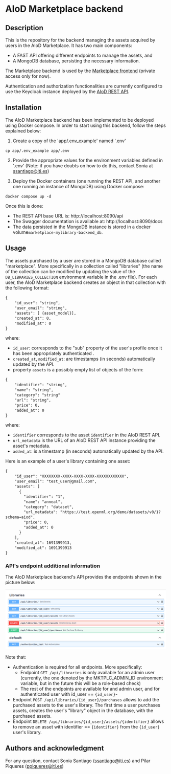 # AIoD Marketplace backend

## Description

This is the repository for the backend managing the assets acquired by users in the AIoD Marketplace. It has two main components:
- A FAST API offering different endpoints to manage the assets, and
- A MongoDB database, persisting the necessary information.

The Marketplace backend is used by the [Marketplace frontend](https://egitlab.iti.es/ai4europe/marketplace-frontend) (private access only for now). 

Authentication and authorization functionalities are currently configured to use the Keycloak instance deployed by the [AIoD REST API](https://github.com/aiondemand/AIOD-rest-api).

 

## Installation

The AIoD Marketplace backend has been implemented to be deployed using Docker compose. In order to start using this backend, follow the steps explained below:

1. Create a copy of the 'app/.env_example' named '.env' 

```
cp app/.env_example app/.env
```

2. Provide the appropriate values for the environment variables defined in '.env'  (Note: if you have doubts on how to do this, contact Sonia at ssantiago@iti.es)

3. Deploy the Docker containers (one running the REST API, and another one running an instance of MongoDB) using Docker compose:

```
docker compose up -d
```

Once this is done:
- The REST API base URL is: http://localhost:8090/api
- The Swagger documentation is available at: http://localhost:8090/docs 
- The data persisted in the MongoDB instance is stored in a  docker volume`marketplace-mylibrary-backend_db`. 

## Usage

The assets purchased by a user are stored in a MongoDB database called "marketplace". More specifically in a collection called "libraries" (the name of the collection can be modified by updating the value of the `DB_LIBRARIES_COLLECTION` environment variable in the .env file). For each user, the AIoD Marketplace backend creates an object in that collection with the following format:

```
{
    "id_user": "string",
    "user_email": "string",
    "assets": [ {asset_model}],
    "created_at": 0,
    "modified_at": 0
}
```

where:
* `id_user`: corresponds to the "sub" property of the user's profile once it has been appropriately authenticated .
* `created_at`, `modified_at`: are timestamps (in seconds) automatically updated by the API.
* property `assets` is a possibly empty list of objects of the form:

```    
{
    "identifier": "string",
    "name": "string",
    "category": "string"
    "url": "string",
    "price": 0,
    "added_at": 0
}
```

where:
 * `identifier` corresponds to the asset `identifier` in the AIoD REST API. 
 * `url_metadata` is the URL of an AIoD REST API instance providing the asset's metadata.
 * `added_at`: is a timestamp (in seconds) automatically updated by the API.

Here is an example of a user's library containing one asset:

```
{
    "id_user": "XXXXXXXX-XXXX-XXXX-XXXX-XXXXXXXXXXXX",
    "user_email": "test_user@gmail.com",
    "assets": [
      {
        "identifier": "1",
        "name": "anneal",
        "category": "dataset",
        "url_metadata": "https://test.openml.org/demo/datasets/v0/1?schema=aiod",
        "price": 0,
        "added_at": 0
      }
    ],
    "created_at": 1691399913,
    "modified_at": 1691399913
}
```

### API's endpoint additional information

The AIoD Marketplace backend's API provides the endpoints shown in the picture below:

![AIoD Marketplace API endpoints](docs/images/mktplc_api_swagger.png)

Note that:
* Authentication is required for all endpoints. More specifically:
    * Endpoint `GET /api/libraries` is only available for an admin user (currently, the one denoted by the MKTPLC_ADMIN_ID environment variable, but in the future this will be a role-based check)
    * The rest of the endpoints are available for and admin user, and for authenticated user with id_user == `{id_user}`-
* Endpoint `POST /api/libraries/{id_user}/purchases` allows to add the purchased assets to the user's library. The first time a user purchases assets, creates the user's "library" object in the database, with the purchased assets. 
* Endpoint `DELETE /api/libraries/{id_user}/assets/{identifier}` allows to remove an asset with identifier == `{identifier}` from the `{id_user}` user's library.


## Authors and acknowledgment

For any question, contact Sonia Santiago (ssantiago@iti.es) and Pilar Piqueres (ppiqueres@iti.es)
 
